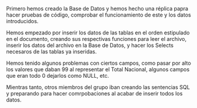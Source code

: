 Primero hemos creado la Base de Datos y hemos hecho una réplica papra hacer pruebas de código, comprobar el funcionamiento de este y los datos introducidos.

Hemos empezado por inserir los datos de las tablas en el orden estipulado en el documento, creando sus respectivas funciones para leer el archivo, inserir los
datos del archivo en la Base de Datos, y hacer los Selects necesaros de las tablas ya inseridas.

Hemos tenido algunos problemas con ciertos campos, como pasar por alto los valores que daban 99 al representar el Total Nacional,
algunos campos que eran todo 0 dejarlos como NULL, etc.

Mientras tanto, otros miembros del grupo iban creando las sentencias SQL y preparando para hacer comrpobaciones al acabar de inserir todos los datos.

